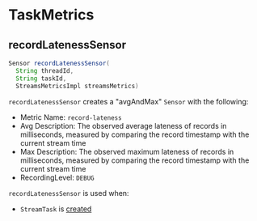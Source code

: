 # TaskMetrics

## <span id="recordLatenessSensor"> recordLatenessSensor

```java
Sensor recordLatenessSensor(
  String threadId,
  String taskId,
  StreamsMetricsImpl streamsMetrics)
```

`recordLatenessSensor` creates a "avgAndMax" `Sensor` with the following:

* Metric Name: `record-lateness`
* Avg Description: The observed average lateness of records in milliseconds, measured by comparing the record timestamp with the current stream time
* Max Description: The observed maximum lateness of records in milliseconds, measured by comparing the record timestamp with the current stream time
* RecordingLevel: `DEBUG`

`recordLatenessSensor` is used when:

* `StreamTask` is [created](../StreamTask.md#partitionGroup)

